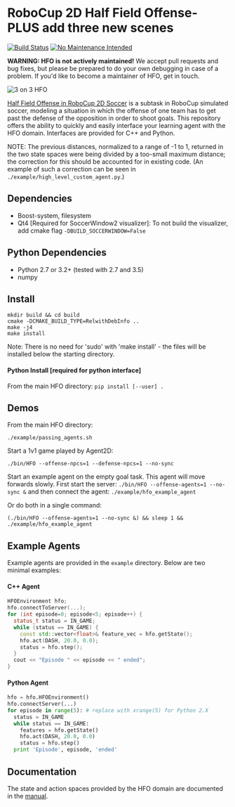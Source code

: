 RoboCup 2D Half Field Offense-PLUS add three new scenes
===============

[![Build Status](https://travis-ci.org/LARG/HFO.svg?branch=master)](https://travis-ci.org/LARG/HFO) [![No Maintenance Intended](http://unmaintained.tech/badge.svg)](http://unmaintained.tech/)

__WARNING: HFO is not actively maintained!__ We accept pull requests and bug fixes, but please be prepared to do your own debugging in case of a problem. If you'd like to become a maintainer of HFO, get in touch.

![3 on 3 HFO](https://github.com/mhauskn/HFO/blob/master/img/hfo3on3.png)

[Half Field Offense in RoboCup 2D Soccer](http://www.cs.utexas.edu/~AustinVilla/sim/halffieldoffense/) is a subtask in RoboCup simulated soccer, modeling a situation in which the offense of one team has to get past the defense of the opposition in order to shoot goals. This repository offers the ability to quickly and easily interface your learning agent with the HFO domain. Interfaces are provided for C++ and Python.

NOTE: The previous distances, normalized to a range of -1 to 1, returned in the two state spaces were being divided by a too-small maximum distance; the correction for this should be accounted for in existing code. (An example of such a correction can be seen in `./example/high_level_custom_agent.py`.)


## Dependencies
 - Boost-system, filesystem
 - Qt4 [Required for SoccerWindow2 visualizer]: To not build the visualizer, add cmake flag `-DBUILD_SOCCERWINDOW=False`

## Python Dependencies
 - Python 2.7 or 3.2+ (tested with 2.7 and 3.5)
 - numpy

## Install
```
mkdir build && cd build
cmake -DCMAKE_BUILD_TYPE=RelwithDebInfo ..
make -j4
make install
```
Note: There is no need for 'sudo' with 'make install' - the files will be installed below the starting directory.

#### Python Install [required for python interface]
From the main HFO directory: `pip install [--user] .`

## Demos
From the main HFO directory:
```
./example/passing_agents.sh
```

Start a 1v1 game played by Agent2D:
```
./bin/HFO --offense-npcs=1 --defense-npcs=1 --no-sync
```

Start an example agent on the empty goal task. This agent will move
forwards slowly. First start the server: `./bin/HFO --offense-agents=1
--no-sync &` and then connect the agent: `./example/hfo_example_agent`

Or do both in a single command:
```
(./bin/HFO --offense-agents=1 --no-sync &) && sleep 1 && ./example/hfo_example_agent
```

## Example Agents

Example agents are provided in the `example` directory. Below are two
minimal examples:

#### C++ Agent
```c++
HFOEnvironment hfo;
hfo.connectToServer(...);
for (int episode=0; episode<5; episode++) {
  status_t status = IN_GAME;
  while (status == IN_GAME) {
    const std::vector<float>& feature_vec = hfo.getState();
    hfo.act(DASH, 20.0, 0.0);
    status = hfo.step();
  }
  cout << "Episode " << episode << " ended";
}
```

#### Python Agent
```python
hfo = hfo.HFOEnvironment()
hfo.connectServer(...)
for episode in range(5): # replace with xrange(5) for Python 2.X
  status = IN_GAME
  while status == IN_GAME:
    features = hfo.getState()
    hfo.act(DASH, 20.0, 0.0)
    status = hfo.step()
  print 'Episode', episode, 'ended'
```

## Documentation
The state and action spaces provided by the HFO domain are documented in the [manual](doc/manual.pdf).
